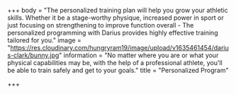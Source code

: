 +++
body = "The personalized training plan will help you grow your athletic skills. Whether it be a stage-worthy physique, increased power in sport or just focusing on strengthening to improve function overall - The personalized programming with Darius provides highly effective training tailored for you."
image = "https://res.cloudinary.com/hungryram19/image/upload/v1635461454/darius-clark/bunny.jpg"
information = "No matter where you are or what your physical capabilities may be, with the help of a professional athlete, you'll be able to train safely and get to your goals."
title = "Personalized Program"

+++
